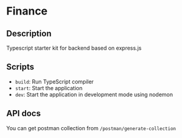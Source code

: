 # Finance

## Description

Typescript starter kit for backend based on express.js

## Scripts

- `build`: Run TypeScript compiler
- `start`: Start the application
- `dev`: Start the application in development mode using nodemon

## API docs

You can get postman collection from `/postman/generate-collection`